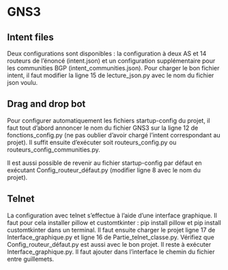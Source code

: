 # GNS3



## Intent files

Deux configurations sont disponibles : la configuration à deux AS et 14 routeurs de l’énoncé (intent.json) et un configuration supplémentaire pour les communities BGP (intent_communities.json).
Pour charger le bon fichier intent, il faut modifier la ligne 15 de lecture_json.py avec le nom du fichier json voulu.




## Drag and drop bot

Pour configurer automatiquement les fichiers startup-config du projet, il faut tout d’abord annoncer le nom du fichier GNS3 sur la ligne 12 de fonctions_config.py (ne pas oublier d’avoir chargé l’intent correspondant au projet).
Il suffit ensuite d’exécuter soit routeurs_config.py ou routeurs_config_communities.py.

Il est aussi possible de revenir au fichier startup-config par défaut en exécutant Config_routeur_défaut.py (modifier ligne 8 avec le nom du projet).




## Telnet

La configuration avec telnet s’effectue à l’aide d’une interface graphique. Il faut pour cela installer pillow et customtkinter : pip install pillow et pip install customtkinter dans un terminal.
Il faut ensuite charger le projet ligne 17 de Interface_graphique.py et ligne 16 de Partie_telnet_classe.py. Vérifiez que Config_routeur_défaut.py est aussi avec le bon projet.
Il reste à exécuter Interface_graphique.py. Il faut ajouter dans l’interface le chemin du fichier entre guillemets.
